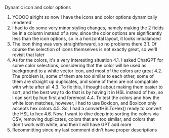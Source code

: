 Dynamic icon and color options
1. YOOOO alright so now I have the icons and color options dynamically rendered
2. I had to do some very minor styling changes, namely making the 2 fields be in a column instead of a row, since the color options are significantly less than the icon options, so in a horizontal layout, it looks imbalanced
3. The icon thing was very straightforward, so no problems there
  3.1. Of course the selection of icons themselves is not exactly great, so we'll revisit that later
4. As for the colors, it's a very interesting situation
  4.1. I asked ChatGPT for some color selections, considering that the color will be used as background to a white vector icon, and most of the colors are great
  4.2. The problem is, some of them are too similar to each other, some of them are straight up duplicates, and some of them are not compatible with white after all
  4.3. To fix this, I thought about making them easier to sort, and the best way to do that is by having it in HSL instead of hex, so I can sort by hue first and foremost
  4.4. To test the colors and how the white icon matches, however, I had to use BoxIcon, and BoxIcon only accepts hex colors
  4.5. So, I had a convertHSLToHex() ready to convert the HSL to hex
  4.6. Now, I want to dive deep into sorting the colors via CSV, removing duplicates, colors that are too similar, and colors that don't work with white, and then I will have GPT add more
5. Recommitting since my last comment didn't have proper descriptions